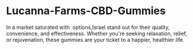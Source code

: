 # Lucanna-Farms-CBD-Gummies
In a market saturated with  options,Israel stand out for their quality, convenience, and effectiveness. Whether you're seeking relaxation, relief, or rejuvenation, these gummies are your ticket to a happier, healthier life.
